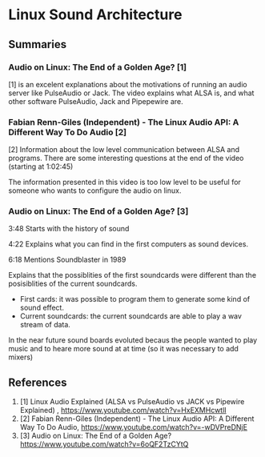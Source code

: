 # Linux Sound Architecture

## Summaries

### Audio on Linux: The End of a Golden Age? [1]

[1] is an excelent explanations about the motivations of running an audio server like PulseAudio or Jack. The video
explains what ALSA is, and what other software PulseAudio, Jack and Pipepewire are.

### Fabian Renn-Giles (Independent) - The Linux Audio API: A Different Way To Do Audio [2]

[2] Information about the low level communication between ALSA and programs. There are some interesting questions at the end of the video (starting at 1:02:45)

The information presented in this video is too low level to be useful for someone who wants to configure the audio on linux.

### Audio on Linux: The End of a Golden Age? [3]

3:48 Starts with the history of sound

4:22 Explains what you can find in the first computers as sound devices.

6:18 Mentions Soundblaster in 1989

  Explains that the possiblities of the first soundcards were different than
  the posisiblities of the current soundcards.

  - First cards: it was possible to program them to generate some kind of sound effect.
  - Current soundcards: the current soundcards are able to play a wav stream of data.

In the near future sound boards evoluted becaus the people wanted to play music and to
heare more sound at at time (so it was necessary to add mixers)





## References


1. [1] Linux Audio Explained (ALSA vs PulseAudio vs JACK vs Pipewire Explained) , https://www.youtube.com/watch?v=HxEXMHcwtlI
2. [2] Fabian Renn-Giles (Independent) - The Linux Audio API: A Different Way To Do Audio, https://www.youtube.com/watch?v=-wDVPreDNjE
3. [3] Audio on Linux: The End of a Golden Age? https://www.youtube.com/watch?v=6oQF2TzCYtQ



